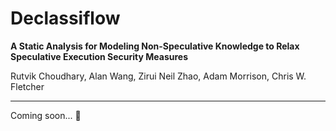 # Declassiflow

**A Static Analysis for Modeling Non-Speculative Knowledge to Relax Speculative Execution Security Measures**

Rutvik Choudhary, Alan Wang, Zirui Neil Zhao, Adam Morrison, Chris W. Fletcher

---

Coming soon... :eyes:
